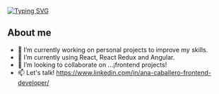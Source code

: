 
[![Typing SVG](https://readme-typing-svg.demolab.com?font=Fira+Code&pause=1000&color=CF17C1&width=435&lines=Hi!+My+name+is+Ana.+;I'm+a+front-end+developer.;Nice+to+meet+you!+)](https://git.io/typing-svg)


<h2>About me</h2>


- 🔭 I’m currently working on personal projects to improve my skills.
- 🌱 I’m currently using React, React Redux and Angular.
- 👯 I’m looking to collaborate on ...¡frontend projects!
- 📫 Let's talk! 
      https://www.linkedin.com/in/ana-caballero-frontend-developer/

